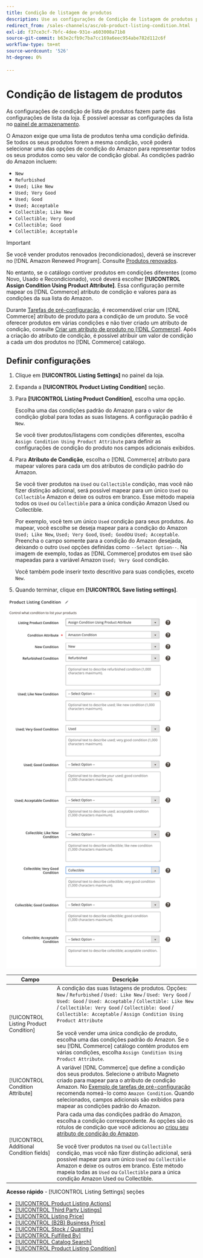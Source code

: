 ```yaml
---
title: Condição de listagem de produtos
description: Use as configurações de Condição de listagem de produtos para mapear seus produtos do Commerce para uma condição de produto do Amazon, como "Novo" ou "Recondicionado".
redirect_from: /sales-channels/asc/ob-product-listing-condition.html
exl-id: f37ce3cf-7bfc-4dee-931e-a603008a71b8
source-git-commit: b63e2cfb9c7ba7cc169a6eec954abe782d112c6f
workflow-type: tm+mt
source-wordcount: '526'
ht-degree: 0%

---
```


# Condição de listagem de produtos

As configurações de condição de lista de produtos fazem parte das configurações de lista da loja. É possível acessar as configurações da lista no [painel de armazenamento](./amazon-store-dashboard.md).

O Amazon exige que uma lista de produtos tenha uma condição definida. Se todos os seus produtos forem a mesma condição, você poderá selecionar uma das opções de condição do Amazon para representar todos os seus produtos como seu valor de condição global. As condições padrão do Amazon incluem:

- `New`
- `Refurbished`
- `Used; Like New`
- `Used; Very Good`
- `Used; Good`
- `Used; Acceptable`
- `Collectible; Like New`
- `Collectible; Very Good`
- `Collectible; Good`
- `Collectible; Acceptable`

>[!IMPORTANT]
>
>Se você vender produtos renovados (recondicionados), deverá se inscrever no [!DNL Amazon Renewed Program]. Consulte [Produtos renovados](./renewed-products.md).

No entanto, se o catálogo contiver produtos em condições diferentes (como Novo, Usado e Recondicionado), você deverá escolher **[!UICONTROL Assign Condition Using Product Attribute]**. Essa configuração permite mapear os [!DNL Commerce] atributo de condição e valores para as condições da sua lista do Amazon.

Durante [Tarefas de pré-configuração](./amazon-pre-setup-tasks.md), é recomendável criar um [!DNL Commerce] atributo de produto para a condição de um produto. Se você oferecer produtos em várias condições e não tiver criado um atributo de condição, consulte [Criar um atributo de produto no [!DNL Commerce]](./ob-creating-magento-attributes.md). Após a criação do atributo de condição, é possível atribuir um valor de condição a cada um dos produtos no [!DNL Commerce] catálogo.

## Definir configurações

1. Clique em **[!UICONTROL Listing Settings]** no painel da loja.

1. Expanda a **[!UICONTROL Product Listing Condition]** seção.

1. Para **[!UICONTROL Listing Product Condition]**, escolha uma opção.

   Escolha uma das condições padrão do Amazon para o valor de condição global para todas as suas listagens. A configuração padrão é `New`.

   Se você tiver produtos/listagens com condições diferentes, escolha `Assign Condition Using Product Attribute` para definir as configurações de condição do produto nos campos adicionais exibidos.

1. Para **Atributo de Condição**, escolha o [!DNL Commerce] atributo para mapear valores para cada um dos atributos de condição padrão do Amazon.

   Se você tiver produtos na `Used` ou `Collectible` condição, mas você não fizer distinção adicional, será possível mapear para um único `Used` ou `Collectible` Amazon e deixe os outros em branco. Esse método mapeia todos os `Used` ou `Collectible` para a única condição Amazon Used ou Collectible.

   Por exemplo, você tem um único `Used` condição para seus produtos. Ao mapear, você escolhe se deseja mapear para a condição do Amazon `Used; Like New`, `Used; Very Good`, `Used; Good`ou `Used; Acceptable`. Preencha o campo somente para a condição do Amazon desejada, deixando o outro `Used` opções definidas como `--Select Option--`. Na imagem de exemplo, todas as [!DNL Commerce] produtos em `Used` são mapeadas para a variável Amazon `Used; Very Good` condição.

   Você também pode inserir texto descritivo para suas condições, exceto `New`.

1. Quando terminar, clique em **[!UICONTROL Save listing settings]**.

![Condição de lista de produtos](assets/amazon-product-listing-condition.png)

| Campo | Descrição |
|---|---|
| [!UICONTROL Listing Product Condition] | A condição das suas listagens de produtos. Opções: `New` / `Refurbished` / `Used: Like New` / `Used: Very Good` / `Used: Good` / `Used: Acceptable` / `Collectible: Like New` / `Collectible: Very Good` / `Collectible: Good` / `Collectible: Acceptable` / `Assign Condition Using Product Attribute`<br><br>Se você vender uma única condição de produto, escolha uma das condições padrão do Amazon. Se o seu [!DNL Commerce] catálogo contém produtos em várias condições, escolha `Assign Condition Using Product Attribute`. |
| [!UICONTROL Condition Attribute] | A variável [!DNL Commerce] que define a condição dos seus produtos. Selecione o atributo Magneto criado para mapear para o atributo de condição Amazon. No [Exemplo de tarefas de pré-configuração](./ob-creating-magento-attributes.md) recomenda nomeá-lo como `Amazon Condition`. Quando selecionados, campos adicionais são exibidos para mapear as condições padrão do Amazon. |
| [!UICONTROL Additional Condition fields] | Para cada uma das condições padrão do Amazon, escolha a condição correspondente. As opções são os rótulos de condição que você adicionou ao [criou seu atributo de condição do Amazon](./ob-creating-magento-attributes.md).<br><br>Se você tiver produtos na `Used` ou `Collectible` condição, mas você não fizer distinção adicional, será possível mapear para um único `Used` ou `Collectible` Amazon e deixe os outros em branco. Este método mapeia todas as `Used` ou `Collectible` para a única condição Amazon Used ou Collectible. |

**Acesso rápido** - [!UICONTROL Listing Settings] seções

- [[!UICONTROL Product Listing Actions]](./product-listing-actions.md)
- [[!UICONTROL Third Party Listings]](./third-party-listing-settings.md)
- [[!UICONTROL Listing Price]](./listing-price.md)
- [[!UICONTROL (B2B) Business Price]](./business-pricing.md)
- [[!UICONTROL Stock / Quantity]](./stock-quantity.md)
- [[!UICONTROL Fulfilled By]](./fulfilled-by.md)
- [[!UICONTROL Catalog Search]](./catalog-search.md)
- [[!UICONTROL Product Listing Condition]](./product-listing-condition.md)
